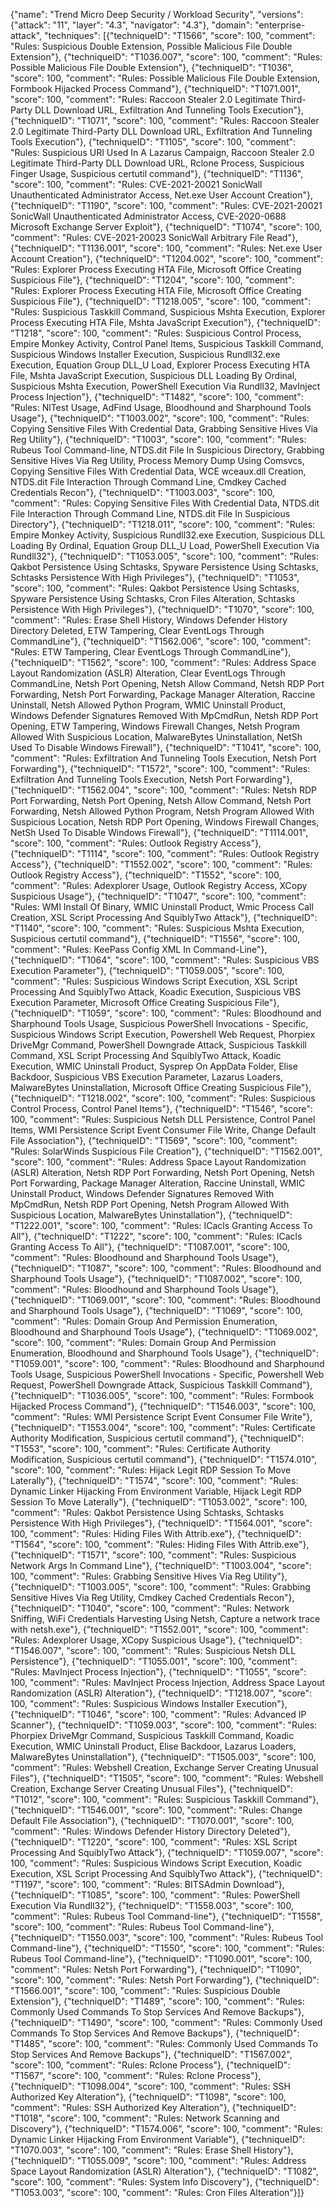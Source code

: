 {"name": "Trend Micro Deep Security / Workload Security", "versions": {"attack": "11", "layer": "4.3", "navigator": "4.3"}, "domain": "enterprise-attack", "techniques": [{"techniqueID": "T1566", "score": 100, "comment": "Rules: Suspicious Double Extension, Possible Malicious File Double Extension"}, {"techniqueID": "T1036.007", "score": 100, "comment": "Rules: Possible Malicious File Double Extension"}, {"techniqueID": "T1036", "score": 100, "comment": "Rules: Possible Malicious File Double Extension, Formbook Hijacked Process Command"}, {"techniqueID": "T1071.001", "score": 100, "comment": "Rules: Raccoon Stealer 2.0 Legitimate Third-Party DLL Download URL, Exfiltration And Tunneling Tools Execution"}, {"techniqueID": "T1071", "score": 100, "comment": "Rules: Raccoon Stealer 2.0 Legitimate Third-Party DLL Download URL, Exfiltration And Tunneling Tools Execution"}, {"techniqueID": "T1105", "score": 100, "comment": "Rules: Suspicious URI Used In A Lazarus Campaign, Raccoon Stealer 2.0 Legitimate Third-Party DLL Download URL, Rclone Process, Suspicious Finger Usage, Suspicious certutil command"}, {"techniqueID": "T1136", "score": 100, "comment": "Rules: CVE-2021-20021 SonicWall Unauthenticated Administrator Access, Net.exe User Account Creation"}, {"techniqueID": "T1190", "score": 100, "comment": "Rules: CVE-2021-20021 SonicWall Unauthenticated Administrator Access, CVE-2020-0688 Microsoft Exchange Server Exploit"}, {"techniqueID": "T1074", "score": 100, "comment": "Rules: CVE-2021-20023 SonicWall Arbitrary File Read"}, {"techniqueID": "T1136.001", "score": 100, "comment": "Rules: Net.exe User Account Creation"}, {"techniqueID": "T1204.002", "score": 100, "comment": "Rules: Explorer Process Executing HTA File, Microsoft Office Creating Suspicious File"}, {"techniqueID": "T1204", "score": 100, "comment": "Rules: Explorer Process Executing HTA File, Microsoft Office Creating Suspicious File"}, {"techniqueID": "T1218.005", "score": 100, "comment": "Rules: Suspicious Taskkill Command, Suspicious Mshta Execution, Explorer Process Executing HTA File, Mshta JavaScript Execution"}, {"techniqueID": "T1218", "score": 100, "comment": "Rules: Suspicious Control Process, Empire Monkey Activity, Control Panel Items, Suspicious Taskkill Command, Suspicious Windows Installer Execution, Suspicious Rundll32.exe Execution, Equation Group DLL_U Load, Explorer Process Executing HTA File, Mshta JavaScript Execution, Suspicious DLL Loading By Ordinal, Suspicious Mshta Execution, PowerShell Execution Via Rundll32, MavInject Process Injection"}, {"techniqueID": "T1482", "score": 100, "comment": "Rules: NlTest Usage, AdFind Usage, Bloodhound and Sharphound Tools Usage"}, {"techniqueID": "T1003.002", "score": 100, "comment": "Rules: Copying Sensitive Files With Credential Data, Grabbing Sensitive Hives Via Reg Utility"}, {"techniqueID": "T1003", "score": 100, "comment": "Rules: Rubeus Tool Command-line, NTDS.dit File In Suspicious Directory, Grabbing Sensitive Hives Via Reg Utility, Process Memory Dump Using Comsvcs, Copying Sensitive Files With Credential Data, WCE wceaux.dll Creation, NTDS.dit File Interaction Through Command Line, Cmdkey Cached Credentials Recon"}, {"techniqueID": "T1003.003", "score": 100, "comment": "Rules: Copying Sensitive Files With Credential Data, NTDS.dit File Interaction Through Command Line, NTDS.dit File In Suspicious Directory"}, {"techniqueID": "T1218.011", "score": 100, "comment": "Rules: Empire Monkey Activity, Suspicious Rundll32.exe Execution, Suspicious DLL Loading By Ordinal, Equation Group DLL_U Load, PowerShell Execution Via Rundll32"}, {"techniqueID": "T1053.005", "score": 100, "comment": "Rules: Qakbot Persistence Using Schtasks, Spyware Persistence Using Schtasks, Schtasks Persistence With High Privileges"}, {"techniqueID": "T1053", "score": 100, "comment": "Rules: Qakbot Persistence Using Schtasks, Spyware Persistence Using Schtasks, Cron Files Alteration, Schtasks Persistence With High Privileges"}, {"techniqueID": "T1070", "score": 100, "comment": "Rules: Erase Shell History, Windows Defender History Directory Deleted, ETW Tampering, Clear EventLogs Through CommandLine"}, {"techniqueID": "T1562.006", "score": 100, "comment": "Rules: ETW Tampering, Clear EventLogs Through CommandLine"}, {"techniqueID": "T1562", "score": 100, "comment": "Rules: Address Space Layout Randomization (ASLR) Alteration, Clear EventLogs Through CommandLine, Netsh Port Opening, Netsh Allow Command, Netsh RDP Port Forwarding, Netsh Port Forwarding, Package Manager Alteration, Raccine Uninstall, Netsh Allowed Python Program, WMIC Uninstall Product, Windows Defender Signatures Removed With MpCmdRun, Netsh RDP Port Opening, ETW Tampering, Windows Firewall Changes, Netsh Program Allowed With Suspicious Location, MalwareBytes Uninstallation, NetSh Used To Disable Windows Firewall"}, {"techniqueID": "T1041", "score": 100, "comment": "Rules: Exfiltration And Tunneling Tools Execution, Netsh Port Forwarding"}, {"techniqueID": "T1572", "score": 100, "comment": "Rules: Exfiltration And Tunneling Tools Execution, Netsh Port Forwarding"}, {"techniqueID": "T1562.004", "score": 100, "comment": "Rules: Netsh RDP Port Forwarding, Netsh Port Opening, Netsh Allow Command, Netsh Port Forwarding, Netsh Allowed Python Program, Netsh Program Allowed With Suspicious Location, Netsh RDP Port Opening, Windows Firewall Changes, NetSh Used To Disable Windows Firewall"}, {"techniqueID": "T1114.001", "score": 100, "comment": "Rules: Outlook Registry Access"}, {"techniqueID": "T1114", "score": 100, "comment": "Rules: Outlook Registry Access"}, {"techniqueID": "T1552.002", "score": 100, "comment": "Rules: Outlook Registry Access"}, {"techniqueID": "T1552", "score": 100, "comment": "Rules: Adexplorer Usage, Outlook Registry Access, XCopy Suspicious Usage"}, {"techniqueID": "T1047", "score": 100, "comment": "Rules: WMI Install Of Binary, WMIC Uninstall Product, Wmic Process Call Creation, XSL Script Processing And SquiblyTwo Attack"}, {"techniqueID": "T1140", "score": 100, "comment": "Rules: Suspicious Mshta Execution, Suspicious certutil command"}, {"techniqueID": "T1556", "score": 100, "comment": "Rules: KeePass Config XML In Command-Line"}, {"techniqueID": "T1064", "score": 100, "comment": "Rules: Suspicious VBS Execution Parameter"}, {"techniqueID": "T1059.005", "score": 100, "comment": "Rules: Suspicious Windows Script Execution, XSL Script Processing And SquiblyTwo Attack, Koadic Execution, Suspicious VBS Execution Parameter, Microsoft Office Creating Suspicious File"}, {"techniqueID": "T1059", "score": 100, "comment": "Rules: Bloodhound and Sharphound Tools Usage, Suspicious PowerShell Invocations - Specific, Suspicious Windows Script Execution, Powershell Web Request, Phorpiex DriveMgr Command, PowerShell Downgrade Attack, Suspicious Taskkill Command, XSL Script Processing And SquiblyTwo Attack, Koadic Execution, WMIC Uninstall Product, Sysprep On AppData Folder, Elise Backdoor, Suspicious VBS Execution Parameter, Lazarus Loaders, MalwareBytes Uninstallation, Microsoft Office Creating Suspicious File"}, {"techniqueID": "T1218.002", "score": 100, "comment": "Rules: Suspicious Control Process, Control Panel Items"}, {"techniqueID": "T1546", "score": 100, "comment": "Rules: Suspicious Netsh DLL Persistence, Control Panel Items, WMI Persistence Script Event Consumer File Write, Change Default File Association"}, {"techniqueID": "T1569", "score": 100, "comment": "Rules: SolarWinds Suspicious File Creation"}, {"techniqueID": "T1562.001", "score": 100, "comment": "Rules: Address Space Layout Randomization (ASLR) Alteration, Netsh RDP Port Forwarding, Netsh Port Opening, Netsh Port Forwarding, Package Manager Alteration, Raccine Uninstall, WMIC Uninstall Product, Windows Defender Signatures Removed With MpCmdRun, Netsh RDP Port Opening, Netsh Program Allowed With Suspicious Location, MalwareBytes Uninstallation"}, {"techniqueID": "T1222.001", "score": 100, "comment": "Rules: ICacls Granting Access To All"}, {"techniqueID": "T1222", "score": 100, "comment": "Rules: ICacls Granting Access To All"}, {"techniqueID": "T1087.001", "score": 100, "comment": "Rules: Bloodhound and Sharphound Tools Usage"}, {"techniqueID": "T1087", "score": 100, "comment": "Rules: Bloodhound and Sharphound Tools Usage"}, {"techniqueID": "T1087.002", "score": 100, "comment": "Rules: Bloodhound and Sharphound Tools Usage"}, {"techniqueID": "T1069.001", "score": 100, "comment": "Rules: Bloodhound and Sharphound Tools Usage"}, {"techniqueID": "T1069", "score": 100, "comment": "Rules: Domain Group And Permission Enumeration, Bloodhound and Sharphound Tools Usage"}, {"techniqueID": "T1069.002", "score": 100, "comment": "Rules: Domain Group And Permission Enumeration, Bloodhound and Sharphound Tools Usage"}, {"techniqueID": "T1059.001", "score": 100, "comment": "Rules: Bloodhound and Sharphound Tools Usage, Suspicious PowerShell Invocations - Specific, Powershell Web Request, PowerShell Downgrade Attack, Suspicious Taskkill Command"}, {"techniqueID": "T1036.005", "score": 100, "comment": "Rules: Formbook Hijacked Process Command"}, {"techniqueID": "T1546.003", "score": 100, "comment": "Rules: WMI Persistence Script Event Consumer File Write"}, {"techniqueID": "T1553.004", "score": 100, "comment": "Rules: Certificate Authority Modification, Suspicious certutil command"}, {"techniqueID": "T1553", "score": 100, "comment": "Rules: Certificate Authority Modification, Suspicious certutil command"}, {"techniqueID": "T1574.010", "score": 100, "comment": "Rules: Hijack Legit RDP Session To Move Laterally"}, {"techniqueID": "T1574", "score": 100, "comment": "Rules: Dynamic Linker Hijacking From Environment Variable, Hijack Legit RDP Session To Move Laterally"}, {"techniqueID": "T1053.002", "score": 100, "comment": "Rules: Qakbot Persistence Using Schtasks, Schtasks Persistence With High Privileges"}, {"techniqueID": "T1564.001", "score": 100, "comment": "Rules: Hiding Files With Attrib.exe"}, {"techniqueID": "T1564", "score": 100, "comment": "Rules: Hiding Files With Attrib.exe"}, {"techniqueID": "T1571", "score": 100, "comment": "Rules: Suspicious Network Args In Command Line"}, {"techniqueID": "T1003.004", "score": 100, "comment": "Rules: Grabbing Sensitive Hives Via Reg Utility"}, {"techniqueID": "T1003.005", "score": 100, "comment": "Rules: Grabbing Sensitive Hives Via Reg Utility, Cmdkey Cached Credentials Recon"}, {"techniqueID": "T1040", "score": 100, "comment": "Rules: Network Sniffing, WiFi Credentials Harvesting Using Netsh, Capture a network trace with netsh.exe"}, {"techniqueID": "T1552.001", "score": 100, "comment": "Rules: Adexplorer Usage, XCopy Suspicious Usage"}, {"techniqueID": "T1546.007", "score": 100, "comment": "Rules: Suspicious Netsh DLL Persistence"}, {"techniqueID": "T1055.001", "score": 100, "comment": "Rules: MavInject Process Injection"}, {"techniqueID": "T1055", "score": 100, "comment": "Rules: MavInject Process Injection, Address Space Layout Randomization (ASLR) Alteration"}, {"techniqueID": "T1218.007", "score": 100, "comment": "Rules: Suspicious Windows Installer Execution"}, {"techniqueID": "T1046", "score": 100, "comment": "Rules: Advanced IP Scanner"}, {"techniqueID": "T1059.003", "score": 100, "comment": "Rules: Phorpiex DriveMgr Command, Suspicious Taskkill Command, Koadic Execution, WMIC Uninstall Product, Elise Backdoor, Lazarus Loaders, MalwareBytes Uninstallation"}, {"techniqueID": "T1505.003", "score": 100, "comment": "Rules: Webshell Creation, Exchange Server Creating Unusual Files"}, {"techniqueID": "T1505", "score": 100, "comment": "Rules: Webshell Creation, Exchange Server Creating Unusual Files"}, {"techniqueID": "T1012", "score": 100, "comment": "Rules: Suspicious Taskkill Command"}, {"techniqueID": "T1546.001", "score": 100, "comment": "Rules: Change Default File Association"}, {"techniqueID": "T1070.001", "score": 100, "comment": "Rules: Windows Defender History Directory Deleted"}, {"techniqueID": "T1220", "score": 100, "comment": "Rules: XSL Script Processing And SquiblyTwo Attack"}, {"techniqueID": "T1059.007", "score": 100, "comment": "Rules: Suspicious Windows Script Execution, Koadic Execution, XSL Script Processing And SquiblyTwo Attack"}, {"techniqueID": "T1197", "score": 100, "comment": "Rules: BITSAdmin Download"}, {"techniqueID": "T1085", "score": 100, "comment": "Rules: PowerShell Execution Via Rundll32"}, {"techniqueID": "T1558.003", "score": 100, "comment": "Rules: Rubeus Tool Command-line"}, {"techniqueID": "T1558", "score": 100, "comment": "Rules: Rubeus Tool Command-line"}, {"techniqueID": "T1550.003", "score": 100, "comment": "Rules: Rubeus Tool Command-line"}, {"techniqueID": "T1550", "score": 100, "comment": "Rules: Rubeus Tool Command-line"}, {"techniqueID": "T1090.001", "score": 100, "comment": "Rules: Netsh Port Forwarding"}, {"techniqueID": "T1090", "score": 100, "comment": "Rules: Netsh Port Forwarding"}, {"techniqueID": "T1566.001", "score": 100, "comment": "Rules: Suspicious Double Extension"}, {"techniqueID": "T1489", "score": 100, "comment": "Rules: Commonly Used Commands To Stop Services And Remove Backups"}, {"techniqueID": "T1490", "score": 100, "comment": "Rules: Commonly Used Commands To Stop Services And Remove Backups"}, {"techniqueID": "T1485", "score": 100, "comment": "Rules: Commonly Used Commands To Stop Services And Remove Backups"}, {"techniqueID": "T1567.002", "score": 100, "comment": "Rules: Rclone Process"}, {"techniqueID": "T1567", "score": 100, "comment": "Rules: Rclone Process"}, {"techniqueID": "T1098.004", "score": 100, "comment": "Rules: SSH Authorized Key Alteration"}, {"techniqueID": "T1098", "score": 100, "comment": "Rules: SSH Authorized Key Alteration"}, {"techniqueID": "T1018", "score": 100, "comment": "Rules: Network Scanning and Discovery"}, {"techniqueID": "T1574.006", "score": 100, "comment": "Rules: Dynamic Linker Hijacking From Environment Variable"}, {"techniqueID": "T1070.003", "score": 100, "comment": "Rules: Erase Shell History"}, {"techniqueID": "T1055.009", "score": 100, "comment": "Rules: Address Space Layout Randomization (ASLR) Alteration"}, {"techniqueID": "T1082", "score": 100, "comment": "Rules: System Info Discovery"}, {"techniqueID": "T1053.003", "score": 100, "comment": "Rules: Cron Files Alteration"}]}